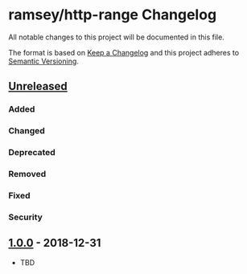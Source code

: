 # ramsey/http-range Changelog

All notable changes to this project will be documented in this file.

The format is based on [Keep a Changelog](http://keepachangelog.com/en/1.0.0/)
and this project adheres to [Semantic Versioning](http://semver.org/spec/v2.0.0.html).

## [Unreleased]
### Added
### Changed
### Deprecated
### Removed
### Fixed
### Security

## [1.0.0] - 2018-12-31

* TBD


[Unreleased]: https://github.com/ramsey/http-range/compare/1.0.0...HEAD
[1.0.0]: https://github.com/ramsey/http-range/commits/1.0.0
